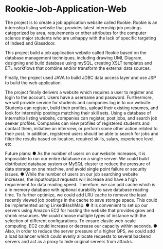 # Rookie-Job-Application-Web
The project is to create a job application website called Rookie. Rookie is an internship listing website​ that provides latest internship job postings categorized by area, requirements or other attributes for the computer science major students who are unhappy with the lack of specific targeting of Indeed and Glassdoor.

This project build a job application website called Rookie based on the database management techniques, including drawing UML Diagram, designing and build database using mySQL, creating XSLT templates and ETL workflows that combine and/or transform the external data
sources.

Finally, the project used JAVA to build JDBC data access layer and use JSP to build the web application.

The project finally delivers a website which requires a user to register and login to the account. Users have a username and password. Furthermore, we will provide service for students and companies log in to our website. Students can register, build their profiles, upload their existing resumes, and look for internship postings matching their skill sets. Using a database of internship listing website, companies can register, post jobs, and search job seeker profiles. Companies can view profiles of registered students and contact them, initiative an interview, or perform some other action related to their post. In addition, registered users should be able to search for jobs and filter the results based on location, required skills, salary, experience level, etc.

Future plans:
● As the number of users on our website increases, it is impossible to run our entire database on a single server. We could build distributed database system or MySQL cluster to reduce the pressure of data storage on one machine, and avoid single point failure or security issues.
● While the number of users on our job searching website increases, the input/output requests will increase and have a high requirement for data reading speed. Therefore, we can add cache which is a in memory database with optional durability to save database reading time. To further optimize, we could add LRU cache to remove the least recently viewed job postings in the cache to save storage space. This could be implemented using LinkedHashMap.
● It is convenient to set up our servers using Amazon EC2 for hosting the website that provides grow and shrink resources. We could choose multiple types of instance with the selection of different configurations. To ensure elastic web-scale computing, EC2 could increase or decrease our capacity within seconds.
● Also, in order to reduce the server pressure of a higher QPS, we could add a load balancer which could evenly allocate requests to several backend servers and act as a proxy to hide original servers from attacks.
